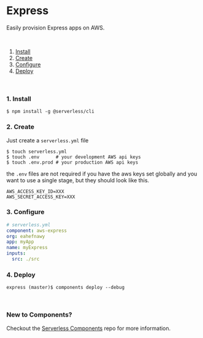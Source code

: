 # Express

Easily provision Express apps on AWS.

&nbsp;

1. [Install](#1-install)
2. [Create](#2-create)
3. [Configure](#3-configure)
4. [Deploy](#4-deploy)

&nbsp;

### 1. Install

```shell
$ npm install -g @serverless/cli
```

### 2. Create

Just create a `serverless.yml` file

```shell
$ touch serverless.yml
$ touch .env      # your development AWS api keys
$ touch .env.prod # your production AWS api keys
```

the `.env` files are not required if you have the aws keys set globally and you want to use a single stage, but they should look like this.

```
AWS_ACCESS_KEY_ID=XXX
AWS_SECRET_ACCESS_KEY=XXX
```

### 3. Configure

```yml
# serverless.yml
component: aws-express
org: eahefnawy
app: myApp
name: myExpress
inputs:
  src: ./src
```

### 4. Deploy

```shell
express (master)$ components deploy --debug
```

&nbsp;

### New to Components?

Checkout the [Serverless Components](https://github.com/serverless/components) repo for more information.
